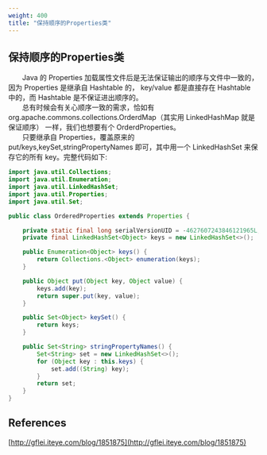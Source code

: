```yaml
---
weight: 400
title: "保持顺序的Properties类"
---
```


## 保持顺序的Properties类
&ensp;&ensp;&ensp;&ensp;Java 的 Properties 加载属性文件后是无法保证输出的顺序与文件中一致的，因为 Properties 是继承自 Hashtable 的， key/value 都是直接存在 Hashtable 中的，而 Hashtable 是不保证进出顺序的。  
&ensp;&ensp;&ensp;&ensp;总有时候会有关心顺序一致的需求，恰如有 org.apache.commons.collections.OrderdMap（其实用 LinkedHashMap 就是保证顺序） 一样，我们也想要有个 OrderdProperties。  
&ensp;&ensp;&ensp;&ensp;只要继承自 Properties，覆盖原来的 put/keys,keySet,stringPropertyNames 即可，其中用一个 LinkedHashSet 来保存它的所有 key。完整代码如下:   

```java
import java.util.Collections;
import java.util.Enumeration;
import java.util.LinkedHashSet;
import java.util.Properties;
import java.util.Set;

public class OrderedProperties extends Properties {

    private static final long serialVersionUID = -4627607243846121965L;
    private final LinkedHashSet<Object> keys = new LinkedHashSet<>();

    public Enumeration<Object> keys() {
        return Collections.<Object> enumeration(keys);
    }

    public Object put(Object key, Object value) {
        keys.add(key);
        return super.put(key, value);
    }

    public Set<Object> keySet() {
        return keys;
    }

    public Set<String> stringPropertyNames() {
        Set<String> set = new LinkedHashSet<>();
        for (Object key : this.keys) {
            set.add((String) key);
        }
        return set;
    }
}
```
  

## References
[http://gflei.iteye.com/blog/1851875](http://gflei.iteye.com/blog/1851875)  

